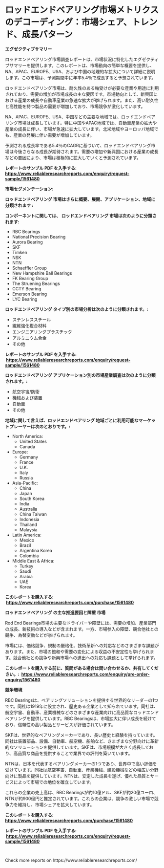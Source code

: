 <p><h1>ロッドエンドベアリング市場メトリクスのデコーディング：市場シェア、トレンド、成長パターン</h1></p><p><strong>エグゼクティブサマリー</strong></p>
<p><p>ロッドエンドベアリング市場調査レポートは、市場状況に特化したエグゼクティブサマリーを提供します。このレポートは、市場動向の簡単な概要を提供し、NA、APAC、EUROPE、USA、および中国の地理的な拡大について詳細に説明します。この市場は、予測期間中に年率5.4％で成長すると予想されています。</p><p>ロッドエンドベアリング市場は、耐久性のある軸受けが必要な産業や用途に利用されており、需要の増加が市場成長の主な要因です。市場動向として、新興国における産業の成長や自動車産業の急速な拡大が挙げられます。また、高い耐久性と高性能を持つ製品の需要が増加しており、市場競争が激化しています。</p><p>NA、APAC、EUROPE、USA、中国などの主要な地域では、ロッドエンドベアリング市場は成長しています。特に中国やAPAC地域では、自動車産業の拡大や産業の成長に伴い、市場が急速に拡大しています。北米地域やヨーロッパ地域でも、産業の発展に伴い需要が増加しています。</p><p>予測される成長率である5.4％のCAGRに基づいて、ロッドエンドベアリング市場は今後さらなる成長が期待されます。需要の増加や新興国における産業の成長などの要因により、市場は積極的に拡大していくと予測されています。</p></p>
<p><strong>レポートのサンプル PDF を入手する: <a href="https://www.reliableresearchreports.com/enquiry/request-sample/1561480">https://www.reliableresearchreports.com/enquiry/request-sample/1561480</a></strong></p>
<p><strong>市場セグメンテーション:</strong></p>
<p><strong> ロッドエンドベアリング 市場はさらに概要、展開、アプリケーション、地域に分類されます :</strong></p>
<p><strong>コンポーネントに関しては、 ロッドエンドベアリング 市場は次のように分類されます: &nbsp;</strong></p>
<p><ul><li>RBC Bearings</li><li>National Precision Bearing</li><li>Aurora Bearing</li><li>SKF</li><li>Timken</li><li>NSK</li><li>NTN</li><li>Schaeffler Group</li><li>New Hampshire Ball Bearings</li><li>FK Bearing Group</li><li>The Struening Bearings</li><li>CCTY Bearing</li><li>Emerson Bearing</li><li>LYC Bearing</li></ul></p>
<p><strong> ロッドエンドベアリング タイプ別の市場分析は次のように分類されます。:</strong></p>
<p><ul><li>ステンレススチール</li><li>繊維強化複合材料</li><li>エンジニアリングプラスチック</li><li>アルミニウム合金</li><li>その他</li></ul></p>
<p><strong>レポートのサンプル PDF を入手する: &nbsp;<a href="https://www.reliableresearchreports.com/enquiry/request-sample/1561480">https://www.reliableresearchreports.com/enquiry/request-sample/1561480</a></strong></p>
<p><strong> ロッドエンドベアリング アプリケーション別の市場産業調査は次のように分類されます。:</strong></p>
<p><ul><li>航空宇宙/防衛</li><li>機械および装置</li><li>自動車</li><li>その他</li></ul></p>
<p><strong>地域に関して言えば、ロッドエンドベアリング 地域ごとに利用可能なマーケットプレーヤーは次のとおりです。:</strong></p>
<p><ul>
    <li>
        North America:
        <ul>
            <li>United States</li>
            <li>Canada</li>
        </ul>
    </li>
    <li>
        Europe:
        <ul>
            <li>Germany</li>
            <li>France</li>
            <li>U.K.</li>
            <li>Italy</li>
            <li>Russia</li>
        </ul>
    </li>
    <li>
        Asia-Pacific:
        <ul>
            <li>China</li>
            <li>Japan</li>
            <li>South Korea</li>
            <li>India</li>
            <li>Australia</li>
            <li>China Taiwan</li>
            <li>Indonesia</li>
            <li>Thailand</li>
            <li>Malaysia</li>
        </ul>
    </li>
    <li>
        Latin America:
        <ul>
            <li>Mexico</li>
            <li>Brazil</li>
            <li>Argentina Korea</li>
            <li>Colombia</li>
        </ul>
    </li>
    <li>
        Middle East & Africa:
        <ul>
            <li>Turkey</li>
            <li>Saudi</li>
            <li>Arabia</li>
            <li>UAE</li>
            <li>Korea</li>
        </ul>
    </li>
    </ul></p>
<p><strong>このレポートを購入する: &nbsp;<a href="https://www.reliableresearchreports.com/purchase/1561480">https://www.reliableresearchreports.com/purchase/1561480</a></strong></p>
<p><strong>ロッドエンドベアリング の主な推進要因と障壁 市場</strong></p>
<p><p>Rod End Bearings市場の主要なドライバーや障壁には、需要の増加、産業部門の成長、新技術の導入などが含まれます。一方、市場参入の障壁、競合他社との競争、為替変動などが挙げられます。</p><p>市場には、価格競争、規制の厳格化、技術革新への対応などのさまざまな課題があります。また、市場の飽和や需要の変化による収益の不安定性も挙げられます。競合他社との競争や新興市場への進出への対応も課題として挙げられます。</p></p>
<p><strong>このレポートを購入する前に、質問がある場合は問い合わせるか、共有してください。:&nbsp; <a href="https://www.reliableresearchreports.com/enquiry/pre-order-enquiry/1561480">https://www.reliableresearchreports.com/enquiry/pre-order-enquiry/1561480</a></strong></p>
<p><strong>競争環境</strong></p>
<p><p>RBC Bearingsは、ベアリングソリューションを提供する世界的なリーダーの1つです。同社は1919年に設立され、歴史ある企業として知られています。同社は、航空宇宙、自動車、産業機械などのさまざまな産業向けに高品質なロッドエンドベアリングを提供しています。RBC Bearingsは、市場拡大に伴い成長を続けており、信頼性の高い製品とサービスが評価されています。</p><p>SKFは、世界的なベアリングメーカーであり、長い歴史と経験を持っています。同社は装置部品、設備、自動車、航空機、船舶など、さまざまな分野向けに革新的なソリューションを提供しています。SKFは、市場規模が大きく成長しており、高品質な商品を提供することで業界での評判を築いています。</p><p>NTNは、日本を代表するベアリングメーカーの1つであり、世界中で高い評価を受けています。同社は航空宇宙、自動車、産業機械、建設機械などの幅広い分野向けに製品を提供しています。NTNは、安定した成長を遂げ、優れた品質とサービスによって市場での地位を確立しています。</p><p>これらの企業の売上高は、RBC Bearingsが約10億ドル、SKFが約20億ユーロ、NTNが約900億円と推定されています。これらの企業は、競争の激しい市場で競争力を維持し、市場シェアを拡大しています。</p></p>
<p><strong>このレポートを購入する: &nbsp; <a href="https://www.reliableresearchreports.com/purchase/1561480">https://www.reliableresearchreports.com/purchase/1561480</a></strong></p>
<p><strong>レポートのサンプル PDF を入手する: &nbsp;<a href="https://www.reliableresearchreports.com/enquiry/request-sample/1561480">https://www.reliableresearchreports.com/enquiry/request-sample/1561480</a></strong><strong></strong></p>
<p>&nbsp;</p>
<p>Check more reports on https://www.reliableresearchreports.com/</p>